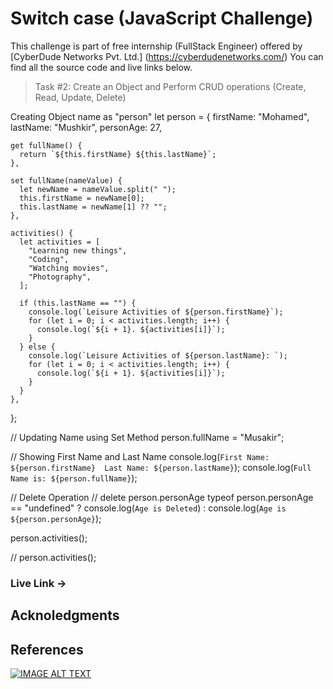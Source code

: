 # Switch case (JavaScript Challenge)

This challenge is part of free internship (FullStack Engineer) offered by [CyberDude Networks Pvt. Ltd.] (https://cyberdudenetworks.com/) You can find all the source code and live links below.


> Task #2: Create an Object and Perform CRUD operations (Create, Read, Update, Delete)
<!-- JavaScript Code -->
Creating Object name as "person"
let person = {
    firstName: "Mohamed",
    lastName: "Mushkir",
    personAge: 27,
  
  <!-- Getter method -->
    get fullName() {
      return `${this.firstName} ${this.lastName}`;
    },
  
  <!-- Setter method -->
    set fullName(nameValue) {
      let newName = nameValue.split(" ");
      this.firstName = newName[0];
      this.lastName = newName[1] ?? "";
    },
  
    activities() {
      let activities = [
        "Learning new things",
        "Coding",
        "Watching movies",
        "Photography",
      ];
  
      if (this.lastName == "") {
        console.log(`Leisure Activities of ${person.firstName}`);
        for (let i = 0; i < activities.length; i++) {
          console.log(`${i + 1}. ${activities[i]}`);
        }
      } else {
        console.log(`Leisure Activities of ${person.lastName}: `);
        for (let i = 0; i < activities.length; i++) {
          console.log(`${i + 1}. ${activities[i]}`);
        }
      }
    },
  };
  
  // Updating Name using Set Method
  person.fullName = "Musakir";
  
  // Showing First Name and Last Name
  console.log(`First Name: ${person.firstName} 
  Last Name: ${person.lastName}`);
  console.log(`Full Name is: ${person.fullName}`);
  
  // Delete Operation
  // delete person.personAge
  typeof person.personAge == "undefined" ? console.log(`Age is Deleted`) : console.log(`Age is ${person.personAge}`);
  
  person.activities();
  
  // person.activities();
  




### Live Link ->
<!-- Deploy and put the link -->

## Acknoledgments

## References

[![IMAGE ALT TEXT](http://img.youtube.com/vi/xG5IUyZvbDk&list=PL73Obo20O_7ihsIM5K-hHYPrcqkkdQcLa&index=29/0.jpg)](http://www.youtube.com/watch?v=xG5IUyZvbDk&list=PL73Obo20O_7ihsIM5K-hHYPrcqkkdQcLa&index=29 "JavaScript Switch-case (With Examples) )")